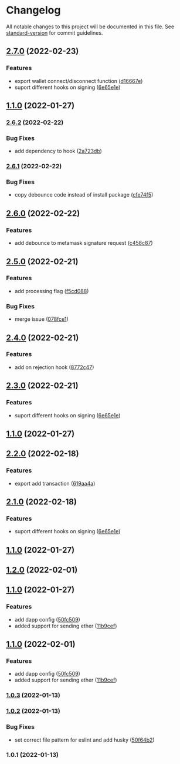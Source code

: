 # Changelog

All notable changes to this project will be documented in this file. See [standard-version](https://github.com/conventional-changelog/standard-version) for commit guidelines.

## [2.7.0](https://github.com/TropixInc/pixchain-react-metamask/compare/v1.2.0...v2.7.0) (2022-02-23)


### Features

* export wallet connect/disconnect function ([d16667e](https://github.com/TropixInc/pixchain-react-metamask/commit/d16667ebea8dabfe9f5e85c40559054f3ea02f91))
* suport different hooks on signing ([6e65e1e](https://github.com/TropixInc/pixchain-react-metamask/commit/6e65e1e9b4bec8b3343142b782e5112bd9c2c36b))

## [1.1.0](https://github.com/TropixInc/pixchain-react-metamask/compare/v1.0.3...v1.1.0) (2022-01-27)

### [2.6.2](https://github.com/TropixInc/pixchain-react-metamask/compare/v2.6.1...v2.6.2) (2022-02-22)


### Bug Fixes

* add dependency to hook ([2a723db](https://github.com/TropixInc/pixchain-react-metamask/commit/2a723db3b30055c5c32d4aa3cc9b7161a7faa403))

### [2.6.1](https://github.com/TropixInc/pixchain-react-metamask/compare/v2.6.0...v2.6.1) (2022-02-22)


### Bug Fixes

* copy debounce code instead of install package ([cfe74f5](https://github.com/TropixInc/pixchain-react-metamask/commit/cfe74f58c543a39e57c1f320f52fc5798132af29))

## [2.6.0](https://github.com/TropixInc/pixchain-react-metamask/compare/v2.5.0...v2.6.0) (2022-02-22)


### Features

* add debounce to metamask signature request ([c458c87](https://github.com/TropixInc/pixchain-react-metamask/commit/c458c87f53ff0ffa4f3e8335fbb4026871ee9963))

## [2.5.0](https://github.com/TropixInc/pixchain-react-metamask/compare/v2.4.0...v2.5.0) (2022-02-21)


### Features

* add processing flag ([f5cd088](https://github.com/TropixInc/pixchain-react-metamask/commit/f5cd088622c2b6a884473866ecedfe252335a64a))


### Bug Fixes

* merge issue ([078fce1](https://github.com/TropixInc/pixchain-react-metamask/commit/078fce1ac3da5119a64190f0666d02a00c0f6c69))

## [2.4.0](https://github.com/TropixInc/pixchain-react-metamask/compare/v2.3.0...v2.4.0) (2022-02-21)


### Features

* add on rejection hook ([8772c47](https://github.com/TropixInc/pixchain-react-metamask/commit/8772c4733095fab7ae6b82807181363fbfc2a94c))

## [2.3.0](https://github.com/TropixInc/pixchain-react-metamask/compare/v1.2.0...v2.3.0) (2022-02-21)


### Features

* suport different hooks on signing ([6e65e1e](https://github.com/TropixInc/pixchain-react-metamask/commit/6e65e1e9b4bec8b3343142b782e5112bd9c2c36b))

## [1.1.0](https://github.com/TropixInc/pixchain-react-metamask/compare/v1.0.3...v1.1.0) (2022-01-27)

## [2.2.0](https://github.com/TropixInc/pixchain-react-metamask/compare/v2.1.0...v2.2.0) (2022-02-18)


### Features

* export add transaction ([619aa4a](https://github.com/TropixInc/pixchain-react-metamask/commit/619aa4aa631680d120753000eecd3a9573bde657))

## [2.1.0](https://github.com/TropixInc/pixchain-react-metamask/compare/v1.2.0...v2.1.0) (2022-02-18)


### Features

* suport different hooks on signing ([6e65e1e](https://github.com/TropixInc/pixchain-react-metamask/commit/6e65e1e9b4bec8b3343142b782e5112bd9c2c36b))

## [1.1.0](https://github.com/TropixInc/pixchain-react-metamask/compare/v1.0.3...v1.1.0) (2022-01-27)

## [1.2.0](https://github.com/TropixInc/pixchain-react-metamask/compare/v1.0.3...v1.2.0) (2022-02-01)
## [1.1.0](https://github.com/TropixInc/pixchain-react-metamask/compare/v1.0.3...v1.1.0) (2022-01-27)


### Features

* add dapp config ([50fc509](https://github.com/TropixInc/pixchain-react-metamask/commit/50fc509dcbcae6a207a0d0fb5f15e6e10036e930))
* added support for sending ether ([11b9cef](https://github.com/TropixInc/pixchain-react-metamask/commit/11b9cefbeb827e8ade01d4c00b47690acde9f0ec))

## [1.1.0](https://github.com/TropixInc/pixchain-react-metamask/compare/v1.0.3...v1.1.0) (2022-02-01)


### Features

* add dapp config ([50fc509](https://github.com/TropixInc/pixchain-react-metamask/commit/50fc509dcbcae6a207a0d0fb5f15e6e10036e930))
* added support for sending ether ([11b9cef](https://github.com/TropixInc/pixchain-react-metamask/commit/11b9cefbeb827e8ade01d4c00b47690acde9f0ec))

### [1.0.3](https://github.com/TropixInc/pixchain-react-metamask/compare/v1.0.2...v1.0.3) (2022-01-13)

### [1.0.2](https://github.com/TropixInc/pixchain-react-metamask/compare/v1.0.1...v1.0.2) (2022-01-13)


### Bug Fixes

* set correct file pattern for eslint and add husky ([50f64b2](https://github.com/TropixInc/pixchain-react-metamask/commit/50f64b2d3e4e91a24d373428714f2af609283e15))

### 1.0.1 (2022-01-13)